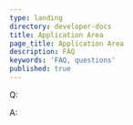 ```yaml
---
type: landing
directory: developer-docs
title: Application Area
page_title: Application Area
description: FAQ
keywords: 'FAQ, questions'
published: true
---
```

Q:

A: 
